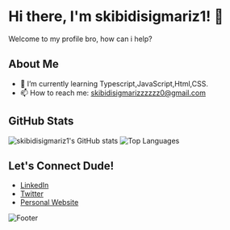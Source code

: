 # Hi there, I'm skibidisigmariz1! 👋


Welcome to my profile bro, how can i help?

## About Me

- 🌱 I’m currently learning Typescript,JavaScript,Html,CSS.
- 📫 How to reach me: skibidisigmarizzzzzz0@gmail.com


## GitHub Stats

![skibidisigmariz1's GitHub stats](https://github-readme-stats.vercel.app/api?username=skibidisigmariz1&show_icons=true&theme=radical)
![Top Languages](https://github-readme-stats.vercel.app/api/top-langs/?username=skibidisigmariz1&layout=compact&theme=radical)


## Let's Connect Dude!

- [LinkedIn](https://ph.linkedin.com/in/skibidi-sigma-19b80b341)
- [Twitter](https://x.com/markyaxy)
- [Personal Website](https://beta-rest-api.onrender.com)


![Footer](https://imgur.com/UYKgip4.gif)
